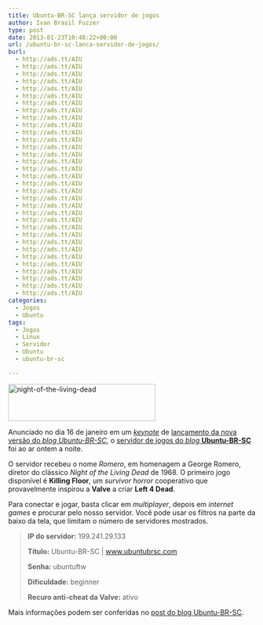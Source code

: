 ```yaml
---
title: Ubuntu-BR-SC lança servidor de jogos
author: Ivan Brasil Fuzzer
type: post
date: 2013-01-23T10:48:22+00:00
url: /ubuntu-br-sc-lanca-servidor-de-jogos/
burl:
  - http://ads.tt/AIU
  - http://ads.tt/AIU
  - http://ads.tt/AIU
  - http://ads.tt/AIU
  - http://ads.tt/AIU
  - http://ads.tt/AIU
  - http://ads.tt/AIU
  - http://ads.tt/AIU
  - http://ads.tt/AIU
  - http://ads.tt/AIU
  - http://ads.tt/AIU
  - http://ads.tt/AIU
  - http://ads.tt/AIU
  - http://ads.tt/AIU
  - http://ads.tt/AIU
  - http://ads.tt/AIU
  - http://ads.tt/AIU
  - http://ads.tt/AIU
  - http://ads.tt/AIU
  - http://ads.tt/AIU
  - http://ads.tt/AIU
  - http://ads.tt/AIU
  - http://ads.tt/AIU
  - http://ads.tt/AIU
  - http://ads.tt/AIU
  - http://ads.tt/AIU
  - http://ads.tt/AIU
  - http://ads.tt/AIU
  - http://ads.tt/AIU
  - http://ads.tt/AIU
  - http://ads.tt/AIU
  - http://ads.tt/AIU
  - http://ads.tt/AIU
categories:
  - Jogos
  - Ubuntu
tags:
  - Jogos
  - Linux
  - Servidor
  - Ubuntu
  - ubuntu-br-sc

---
```

<img class="size-medium wp-image-4476 aligncenter" alt="night-of-the-living-dead" src="http://www.ubuntero.com.br/wp-content/uploads/2013/01/night-of-the-living-dead-300x75.jpg" width="300" height="75" />
  
Anunciado no dia 16 de janeiro em um <a title="Keynote do blog Ubuntu-BR-SC" href="http://www.youtube.com/watch?v=TQYH4FSPxDw" target="_blank" rel="nofollow"><em>keynote</em></a> de <a title="Um ano (e um dia) de Ubuntu-BR-SC" href="http://www.ubuntubrsc.com/um-ano-ubuntubrsc.html" target="_blank" rel="nofollow">lançamento da nova versão do <em>blog Ubuntu-BR-SC</em></a>, o <a title="Ubuntu-BR-SC" href="http://www.ubuntubrsc.com/" target="_blank" rel="nofollow">servidor de jogos do <em>blog</em> <strong>Ubuntu-BR-SC</strong></a> foi ao ar ontem a noite.

O servidor recebeu o nome _Romero_, em homenagem a George Romero, diretor do clássico _Night of the Living Dead_ de 1968. O primeiro jogo disponível é **Killing Floor**, um _survivor horror_ cooperativo que provavelmente inspirou a **Valve** a criar **Left 4 Dead**.

Para conectar e jogar, basta clicar em _multiplayer_, depois em _internet games_ e procurar pelo nosso servidor. Você pode usar os filtros na parte da baixo da tela, que limitam o número de servidores mostrados.

> **IP do servidor:** 199.241.29.133
> 
> **Título:** Ubuntu-BR-SC | www.ubuntubrsc.com
> 
> **Senha:** ubuntuftw
> 
> **Dificuldade:** beginner
> 
> **Recuro anti-cheat da Valve:** ativo

Mais informações podem ser conferidas no <a href="http://www.ubuntubrsc.com/romero-servidor-jogos-ubuntubrsc.html" rel="nofollow">post do blog Ubuntu-BR-SC</a>.